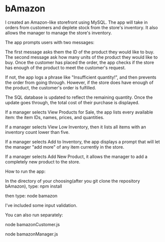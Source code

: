 # bAmazon
I created an Amazon-like storefront using MySQL. The app will take in orders from customers and deplete stock from the store's inventory. It also allows the manager to manage the store's inventory.

The app prompts users with two messages:

The first message asks them the ID of the product they would like to buy.
The second message ask how many units of the product they would like to buy.
Once the customer has placed the order, the app checks if the store has enough of the product to meet the customer's request.

If not, the app logs a phrase like "Insufficient quantity!", and then prevents the order from going through.
However, if the store does have enough of the product, the customer's order is fulfilled.

The SQL database is updated to reflect the remaining quantity.
Once the update goes through, the total cost of their purchase is displayed.

If a manager selects View Products for Sale, the app lists every available item: the item IDs, names, prices, and quantities.

If a manager selects View Low Inventory, then it lists all items with an inventory count lower than five.

If a manager selects Add to Inventory, the app displays a prompt that will let the manager "add more" of any item currently in the store.

If a manager selects Add New Product, it allows the manager to add a completely new product to the store.


How to run the app:

In the directory of your choosing(after you git clone the repository bAmazon), type:
npm install

then type:
node bamazon

I've included some input validation.

You can also run separately:

node bamazonCustomer.js

node bamazonManager.js

